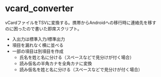 # vcard_converter
vCardファイルをTSVに変換する。携帯からAndroidへの移行時に連絡先を移すのに困ったので書いた即席スクリプト。

- 入出力は標準入力/標準出力
- 項目を漏れなく横に並べる
- 一部の項目は別項目を作成
  - 氏名を姓と名に分ける（スペースなどで見分けが付く場合）
  - 読み仮名の半角カナを全角カナに変換
  - 読み仮名を姓と名に分ける（スペースなどで見分けが付く場合）
